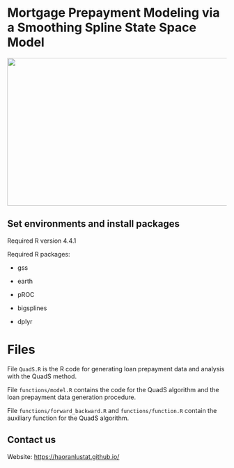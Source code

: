 # Mortgage Prepayment Modeling via a Smoothing Spline State Space Model

<img src="illu_1.png" width="560" height="340" />


## Set environments and install packages

Required R version 4.4.1

Required R packages:

- gss

- earth

- pROC

- bigsplines

- dplyr

# Files

File `QuadS.R` is the R code for generating loan prepayment data and analysis with the QuadS method.

File `functions/model.R` contains the code for the QuadS algorithm and the loan prepayment data generation procedure.

File `functions/forward_backward.R` and `functions/function.R` contain the auxiliary function for the QuadS algorithm.


## Contact us

Website: https://haoranlustat.github.io/
